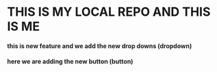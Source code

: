 # THIS IS MY LOCAL REPO AND THIS IS ME

<h4> this is new feature and we add the new drop downs (dropdown) </h4>

<h4>  here we are adding the new button (button)  </h4>

